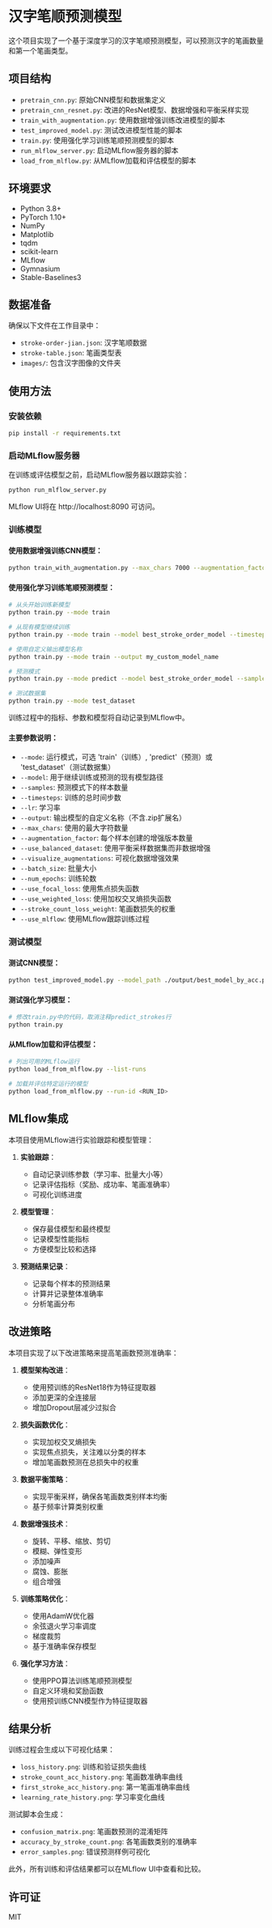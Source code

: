 # 汉字笔顺预测模型

这个项目实现了一个基于深度学习的汉字笔顺预测模型，可以预测汉字的笔画数量和第一个笔画类型。

## 项目结构

- `pretrain_cnn.py`: 原始CNN模型和数据集定义
- `pretrain_cnn_resnet.py`: 改进的ResNet模型、数据增强和平衡采样实现
- `train_with_augmentation.py`: 使用数据增强训练改进模型的脚本
- `test_improved_model.py`: 测试改进模型性能的脚本
- `train.py`: 使用强化学习训练笔顺预测模型的脚本
- `run_mlflow_server.py`: 启动MLflow服务器的脚本
- `load_from_mlflow.py`: 从MLflow加载和评估模型的脚本

## 环境要求

- Python 3.8+
- PyTorch 1.10+
- NumPy
- Matplotlib
- tqdm
- scikit-learn
- MLflow
- Gymnasium
- Stable-Baselines3

## 数据准备

确保以下文件在工作目录中：
- `stroke-order-jian.json`: 汉字笔顺数据
- `stroke-table.json`: 笔画类型表
- `images/`: 包含汉字图像的文件夹

## 使用方法

### 安装依赖

```bash
pip install -r requirements.txt
```

### 启动MLflow服务器

在训练或评估模型之前，启动MLflow服务器以跟踪实验：

```bash
python run_mlflow_server.py
```

MLflow UI将在 http://localhost:8090 可访问。

### 训练模型

#### 使用数据增强训练CNN模型：

```bash
python train_with_augmentation.py --max_chars 7000 --augmentation_factor 12 --batch_size 32 --num_epochs 100 --learning_rate 0.0003 --use_focal_loss --use_mlflow --stroke_count_loss_weight 2.0 --output_dir ./output
```

#### 使用强化学习训练笔顺预测模型：

```bash
# 从头开始训练新模型
python train.py --mode train

# 从现有模型继续训练
python train.py --mode train --model best_stroke_order_model --timesteps 50000 --lr 0.0001

# 使用自定义输出模型名称
python train.py --mode train --output my_custom_model_name

# 预测模式
python train.py --mode predict --model best_stroke_order_model --samples 20

# 测试数据集
python train.py --mode test_dataset
```

训练过程中的指标、参数和模型将自动记录到MLflow中。

#### 主要参数说明：

- `--mode`: 运行模式，可选 'train'（训练）, 'predict'（预测）或 'test_dataset'（测试数据集）
- `--model`: 用于继续训练或预测的现有模型路径
- `--samples`: 预测模式下的样本数量
- `--timesteps`: 训练的总时间步数
- `--lr`: 学习率
- `--output`: 输出模型的自定义名称（不含.zip扩展名）
- `--max_chars`: 使用的最大字符数量
- `--augmentation_factor`: 每个样本创建的增强版本数量
- `--use_balanced_dataset`: 使用平衡采样数据集而非数据增强
- `--visualize_augmentations`: 可视化数据增强效果
- `--batch_size`: 批量大小
- `--num_epochs`: 训练轮数
- `--use_focal_loss`: 使用焦点损失函数
- `--use_weighted_loss`: 使用加权交叉熵损失函数
- `--stroke_count_loss_weight`: 笔画数损失的权重
- `--use_mlflow`: 使用MLflow跟踪训练过程

### 测试模型

#### 测试CNN模型：

```bash
python test_improved_model.py --model_path ./output/best_model_by_acc.pth --max_chars 1000 --batch_size 32
```

#### 测试强化学习模型：

```bash
# 修改train.py中的代码，取消注释predict_strokes行
python train.py
```

#### 从MLflow加载和评估模型：

```bash
# 列出可用的MLflow运行
python load_from_mlflow.py --list-runs

# 加载并评估特定运行的模型
python load_from_mlflow.py --run-id <RUN_ID>
```

## MLflow集成

本项目使用MLflow进行实验跟踪和模型管理：

1. **实验跟踪**：
   - 自动记录训练参数（学习率、批量大小等）
   - 记录评估指标（奖励、成功率、笔画准确率）
   - 可视化训练进度

2. **模型管理**：
   - 保存最佳模型和最终模型
   - 记录模型性能指标
   - 方便模型比较和选择

3. **预测结果记录**：
   - 记录每个样本的预测结果
   - 计算并记录整体准确率
   - 分析笔画分布

<!-- 有关MLflow集成的详细信息，请参阅 [MLFLOW_README.md](./MLFLOW_README.md)。 -->

## 改进策略

本项目实现了以下改进策略来提高笔画数预测准确率：

1. **模型架构改进**：
   - 使用预训练的ResNet18作为特征提取器
   - 添加更深的全连接层
   - 增加Dropout层减少过拟合

2. **损失函数优化**：
   - 实现加权交叉熵损失
   - 实现焦点损失，关注难以分类的样本
   - 增加笔画数预测在总损失中的权重

3. **数据平衡策略**：
   - 实现平衡采样，确保各笔画数类别样本均衡
   - 基于频率计算类别权重

4. **数据增强技术**：
   - 旋转、平移、缩放、剪切
   - 模糊、弹性变形
   - 添加噪声
   - 腐蚀、膨胀
   - 组合增强

5. **训练策略优化**：
   - 使用AdamW优化器
   - 余弦退火学习率调度
   - 梯度裁剪
   - 基于准确率保存模型

6. **强化学习方法**：
   - 使用PPO算法训练笔顺预测模型
   - 自定义环境和奖励函数
   - 使用预训练CNN模型作为特征提取器

## 结果分析

训练过程会生成以下可视化结果：

- `loss_history.png`: 训练和验证损失曲线
- `stroke_count_acc_history.png`: 笔画数准确率曲线
- `first_stroke_acc_history.png`: 第一笔画准确率曲线
- `learning_rate_history.png`: 学习率变化曲线

测试脚本会生成：

- `confusion_matrix.png`: 笔画数预测的混淆矩阵
- `accuracy_by_stroke_count.png`: 各笔画数类别的准确率
- `error_samples.png`: 错误预测样例可视化

此外，所有训练和评估结果都可以在MLflow UI中查看和比较。

## 许可证

MIT 